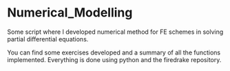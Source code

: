 # Numerical_Modelling
Some script where I developed numerical method for FE schemes in solving partial differential equations.

You can find some exercises developed and a summary of all the functions implemented. 
Everything is done using python and the firedrake repository.

